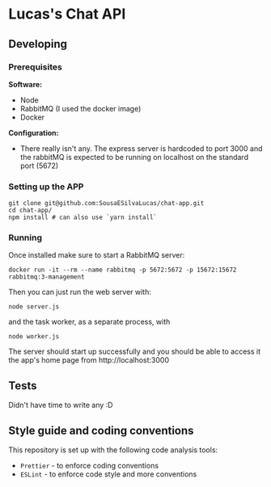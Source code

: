 # Lucas's Chat API


## Developing

### Prerequisites

**Software:**

- Node
- RabbitMQ (I used the docker image)
- Docker

**Configuration:**

- There really isn't any. The express server is hardcoded to port 3000 and the rabbitMQ is expected to be running on localhost on the standard port (5672)

### Setting up the APP

```shell
git clone git@github.com:SousaESilvaLucas/chat-app.git
cd chat-app/
npm install # can also use `yarn install`
```

### Running

Once installed make sure to start a RabbitMQ server:
```shell
docker run -it --rm --name rabbitmq -p 5672:5672 -p 15672:15672 rabbitmq:3-management
```

Then you can just run the web server with:

```shell
node server.js
```
and the task worker, as a separate process, with
```shell
node worker.js
``` 

The server should start up successfully and you should be able to access it the app's home page from
http://localhost:3000


## Tests

Didn't have time to write any :D

## Style guide and coding conventions

This repository is set up with the following code analysis tools:

- `Prettier` - to enforce coding conventions
- `ESLint` - to enforce code style and more conventions
